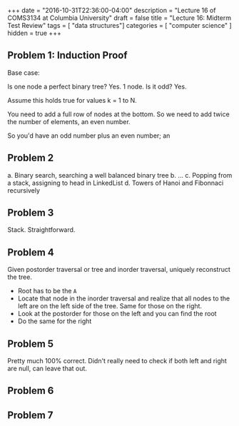 +++
date = "2016-10-31T22:36:00-04:00"
description = "Lecture 16 of COMS3134 at Columbia University"
draft = false
title = "Lecture 16: Midterm Test Review"
tags = [ "data structures"]
categories = [ "computer science" ]
hidden = true
+++

## Problem 1: Induction Proof

Base case:

Is one node a perfect binary tree?  Yes.  1 node.  Is it odd?  Yes.

Assume this holds true for values k = 1 to N.

You need to add a full row of nodes at the bottom.  So we need to add twice
the number of elements, an even number.

So you'd have an odd number plus an even number; an 


## Problem 2

a. Binary search, searching a well balanced binary tree
b. ...
c. Popping from a stack, assigning to head in LinkedList
d. Towers of Hanoi and Fibonnaci recursively 


## Problem 3

Stack. Straightforward.


## Problem 4

Given postorder traversal or tree and inorder traversal, uniquely reconstruct
the tree.

  * Root has to be the `A`
  * Locate that node in the inorder traversal and realize that all nodes to the
    left are on the left side of the tree. Same for those on the right.
  * Look at the postorder for those on the left and you can find the root
  * Do the same for the right

## Problem 5

Pretty much 100% correct.  Didn't really need to check if both left and right
are null, can leave that out.


## Problem 6



## Problem 7